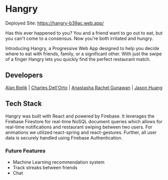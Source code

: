 # Hangry

Deployed Site: https://hangry-b39ac.web.app/

Has this ever happened to you? You and a friend want to go out to eat, but you can't come to a consensus. Now you're both irritated and hungry.

Introducing Hangry, a Progressive Web App designed to help you decide where to eat with friends, family, or a significant other. With just the swipe of a finger Hangry lets you quickly find the perfect restaurant match.

## Developers

[Alan Bielik](https://www.linkedin.com/in/alanbielik/) | [Charles Dell'Orto](https://www.linkedin.com/in/charlesdell/) | [Anastasha Rachel Gunawan](https://www.linkedin.com/in/anastasharachelgunawan/) | [Jason Huang](https://www.linkedin.com/in/jason-huang-jh/)

## Tech Stack

Hangry was built with React and powered by Firebase. It leverages the Firebase Firestore for real-time NoSQL document queries which allows for real-time notifications and restaurant swiping between two users. For animations we utilized react-spring and react-gestures. Further, all user data is securely handled using Firebase Authentication.

### Future Features

- Machine Learning recommendation system
- Track streaks between friends
- Chat
